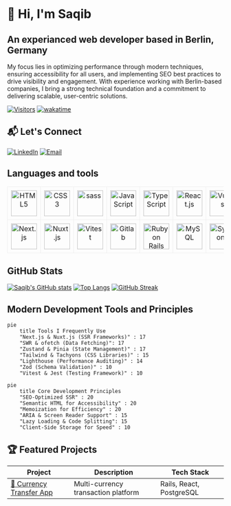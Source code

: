 # 👋 Hi, I'm Saqib
## An experianced web developer based in Berlin, Germany
My focus lies in optimizing performance through modern techniques, ensuring accessibility for all users, and implementing SEO best practices to drive visibility and engagement. With experience working with Berlin-based companies, I bring a strong technical foundation and a commitment to delivering scalable, user-centric solutions.

[![Visitors](https://api.visitorbadge.io/api/visitors?path=https%3A%2F%2Fgithub.com%2Fsaqibroy&label=Visitors&countColor=%23263759)](https://visitorbadge.io/status?path=https%3A%2F%2Fgithub.com%2Fsaqibroy)
[![wakatime](https://wakatime.com/badge/user/04f32415-555b-4fa9-8569-af46c61a4ea1.svg)](https://wakatime.com/@04f32415-555b-4fa9-8569-af46c61a4ea1)
## 📬 Let's Connect

[![LinkedIn](https://img.shields.io/badge/LinkedIn-Connect-%230A66C2?style=for-the-badge&logo=linkedin)](https://linkedin.com/in/saqibroy)
[![Email](https://img.shields.io/badge/Email-Contact-%23EA4335?style=for-the-badge&logo=gmail)](mailto:sohail.cpp@gmail.com)

## Languages and tools

<table width="100%" style="border-collapse: collapse;">
  <tr>
    <!-- Frontend -->
    <td width="80px" align="center" style="border: 1px solid #eee; padding: 8px">
      <img src="https://cdn.jsdelivr.net/gh/devicons/devicon/icons/html5/html5-original.svg" width="60" height="60" alt="HTML5" title="HTML5">
    </td>
    <td width="80px" align="center" style="border: 1px solid #eee; padding: 8px">
      <img src="https://cdn.jsdelivr.net/gh/devicons/devicon/icons/css3/css3-original.svg" width="60" height="60" alt="CSS3" title="CSS3">
    </td>
    <td width="80px" align="center" style="border: 1px solid #eee; padding: 8px">
      <img src="https://cdn.jsdelivr.net/gh/devicons/devicon/icons/sass/sass-original.svg" width="60" height="60" alt="sass" title="sass">
    </td>
    <td width="80px" align="center" style="border: 1px solid #eee; padding: 8px">
      <img src="https://cdn.jsdelivr.net/gh/devicons/devicon/icons/javascript/javascript-original.svg" width="60" height="60" alt="JavaScript" title="JavaScript">
    </td>
    <td width="80px" align="center" style="border: 1px solid #eee; padding: 8px">
      <img src="https://cdn.jsdelivr.net/gh/devicons/devicon/icons/typescript/typescript-original.svg" width="60" height="60" alt="TypeScript" title="TypeScript">
    </td>
    <td width="80px" align="center" style="border: 1px solid #eee; padding: 8px">
      <img src="https://cdn.simpleicons.org/react" width="60" height="60" alt="React.js" title="React.js">
    </td>
    <td width="80px" align="center" style="border: 1px solid #eee; padding: 8px">
      <img src="https://cdn.simpleicons.org/vuedotjs" width="60" height="60" alt="Vue.js" title="Vue.js">
    </td>
    <td width="80px" align="center" style="border: 1px solid #eee; padding: 8px">
      <img src="https://cdn.simpleicons.org/tailwindcss" width="60" height="60" alt="Tailwind CSS" title="Tailwind CSS">
    </td>
  </tr>
  <tr>
    <td width="80px" align="center" style="border: 1px solid #eee; padding: 8px;">
      <img src="https://cdn.jsdelivr.net/gh/devicons/devicon@latest/icons/nextjs/nextjs-original.svg" width="60" height="60" alt="Next.js" title="Next.js">
    </td>
    <td width="80px" align="center" style="border: 1px solid #eee; padding: 8px">
      <img src="https://cdn.simpleicons.org/nuxt/00C58E" width="60" height="60" alt="Nuxt.js" title="Nuxt.js">
    </td>
    <td width="80px" align="center" style="border: 1px solid #eee; padding: 8px">
      <img src="https://cdn.jsdelivr.net/gh/devicons/devicon@latest/icons/vitest/vitest-original.svg" width="60" height="60" alt="Vitest" title="Vitest">
    </td>
    <td width="80px" align="center" style="border: 1px solid #eee; padding: 8px">
      <img src="https://cdn.jsdelivr.net/gh/devicons/devicon@latest/icons/gitlab/gitlab-original.svg" width="60" height="60" alt="Gitlab" title="Gitlab">
    </td>
    <td width="80px" align="center" style="border: 1px solid #eee; padding: 8px">
      <img src="https://cdn.jsdelivr.net/gh/devicons/devicon@latest/icons/rails/rails-plain.svg" width="60" height="60" alt="Ruby on Rails" title="Ruby on Rails">
    </td>
    <td width="80px" align="center" style="border: 1px solid #eee; padding: 8px">
      <img src="https://cdn.simpleicons.org/mysql/mysql-original-wordmark" width="60" height="60" alt="MySQL" title="MySQL">
    </td>
    <td width="80px" align="center" style="border: 1px solid #eee; padding: 8px">
      <img src="https://cdn.simpleicons.org/symfony/000000" width="60" height="60" alt="Symfony" title="Symfony">
    </td>
    <td width="80px" align="center" style="border: 1px solid #eee; padding: 8px">
      <img src="https://cdn.simpleicons.org/php/777BB4" width="60" height="60" alt="PHP" title="PHP">
    </td>
  </tr>
</table>

## GitHub Stats

[![Saqib's GitHub stats](https://github-readme-stats.vercel.app/api?username=saqibroy&show_icons=true&theme=react&hide_title=true)](https://github.com/saqibroy)
[![Top Langs](https://github-readme-stats.vercel.app/api/top-langs/?username=saqibroy&layout=compact&theme=react)](https://github.com/saqibroy)
[![GitHub Streak](https://streak-stats.demolab.com?user=saqibroy&theme=dark)](https://github.com/saqibroy)


## Modern Development Tools and Principles

```mermaid
pie
    title Tools I Frequently Use
    "Next.js & Nuxt.js (SSR Frameworks)" : 17
    "SWR & ofetch (Data Fetching)": 17
    "Zustand & Pinia (State Management)" : 17
    "Tailwind & Tachyons (CSS Libraries)" : 15
    "Lighthouse (Performance Auditing)" : 14
    "Zod (Schema Validation)" : 10
    "Vitest & Jest (Testing Framework)" : 10
```

```mermaid
pie
    title Core Development Principles
    "SEO-Optimized SSR" : 20
    "Semantic HTML for Accessibility" : 20
    "Memoization for Efficiency" : 20
    "ARIA & Screen Reader Support" : 15
    "Lazy Loading & Code Splitting": 15
    "Client-Side Storage for Speed" : 10
```
## 🏆 Featured Projects

| Project | Description | Tech Stack |
|---------|-------------|------------|
| [💸 Currency Transfer App](https://github.com/saqibroy/currency-transfer) | Multi-currency transaction platform | Rails, React, PostgreSQL |



<!--
**saqibroy/saqibroy** is a ✨ _special_ ✨ repository because its `README.md` (this file) appears on your GitHub profile.

Here are some ideas to get you started:

- 🔭 I’m currently working on ...
- 🌱 I’m currently learning ...
- 👯 I’m looking to collaborate on ...
- 🤔 I’m looking for help with ...
- 💬 Ask me about ...
- 📫 How to reach me: ...
- 😄 Pronouns: ...
- ⚡ Fun fact: ...


| [🐦 Tweet Fetcher](https://github.com/saqibroy/tweet-fetcher) | Real-time social media dashboard | Vue.js, Tailwind, Express |
| [✅ Todo Manager](https://github.com/saqibroy/todo-manager) | Accessibility-focused task management | Next.js, Zustand, Axe |
-->
